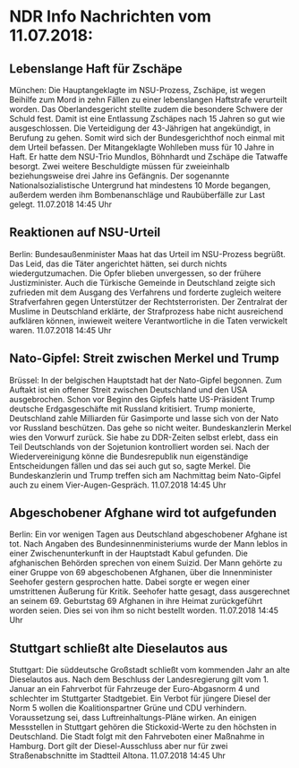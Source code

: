 # NDR Info Nachrichten vom 11.07.2018:


## Lebenslange Haft für Zschäpe
München:	Die Hauptangeklagte im NSU-Prozess, Zschäpe, ist wegen Beihilfe zum Mord in zehn Fällen zu einer lebenslangen Haftstrafe verurteilt worden. Das Oberlandesgericht stellte zudem die besondere Schwere der Schuld fest. Damit ist eine Entlassung Zschäpes nach 15 Jahren so gut wie ausgeschlossen. Die Verteidigung der 43-Jährigen hat angekündigt, in Berufung zu gehen. Somit wird sich der Bundesgerichthof noch einmal mit dem Urteil befassen. Der Mitangeklagte Wohlleben muss für 10 Jahre in Haft. Er hatte dem NSU-Trio Mundlos, Böhnhardt und Zschäpe die Tatwaffe besorgt. Zwei weitere Beschuldigte müssen für zweieinhalb beziehungsweise drei Jahre ins Gefängnis. Der sogenannte Nationalsozialistische Untergrund hat mindestens 10 Morde begangen, außerdem werden ihm Bombenanschläge und Raubüberfälle zur Last gelegt. 11.07.2018 14:45 Uhr 

## Reaktionen auf NSU-Urteil
Berlin: Bundesaußenminister Maas hat das Urteil im NSU-Prozess begrüßt. Das Leid, das die Täter angerichtet hätten, sei durch nichts wiedergutzumachen. Die Opfer blieben unvergessen, so der frühere Justizminister. Auch die Türkische Gemeinde in Deutschland zeigte sich zufrieden mit dem Ausgang des Verfahrens und forderte zugleich weitere Strafverfahren gegen Unterstützer der Rechtsterroristen. Der Zentralrat der Muslime in Deutschland erklärte, der Strafprozess habe nicht ausreichend aufklären können, inwieweit weitere Verantwortliche in die Taten verwickelt waren. 11.07.2018 14:45 Uhr 

## Nato-Gipfel: Streit zwischen Merkel und Trump
Brüssel: In der belgischen Hauptstadt hat der Nato-Gipfel begonnen. Zum Auftakt ist ein offener Streit zwischen Deutschland und den USA ausgebrochen. Schon vor Beginn des Gipfels hatte US-Präsident Trump deutsche Erdgasgeschäfte mit Russland kritisiert. Trump monierte, Deutschland zahle Milliarden für Gasimporte und lasse sich von der Nato vor Russland beschützen. Das gehe so nicht weiter. Bundeskanzlerin Merkel wies den Vorwurf zurück. Sie habe zu DDR-Zeiten selbst erlebt, dass ein Teil Deutschlands von der Sojetunion kontrolliert worden sei. Nach der Wiedervereinigung könne die Bundesrepublik nun eigenständige Entscheidungen fällen und das sei auch gut so, sagte Merkel. Die Bundeskanzlerin und Trump treffen sich am Nachmittag beim Nato-Gipfel auch zu einem Vier-Augen-Gespräch. 11.07.2018 14:45 Uhr 

## Abgeschobener Afghane wird tot aufgefunden
Berlin: Ein vor wenigen Tagen aus Deutschland abgeschobener Afghane ist tot. Nach Angaben des Bundesinnenministeriums wurde der Mann leblos in einer Zwischenunterkunft in der Hauptstadt Kabul gefunden. Die afghanischen Behörden sprechen von einem Suizid. Der Mann gehörte zu einer Gruppe von 69 abgeschobenen Afghanen, über die Innenminister Seehofer gestern gesprochen hatte. Dabei sorgte er wegen einer umstrittenen Äußerung für Kritik. Seehofer hatte gesagt, dass ausgerechnet an seinem 69. Geburtstag 69 Afghanen in ihre Heimat zurückgeführt worden seien. Dies sei von ihm so nicht bestellt worden. 11.07.2018 14:45 Uhr 

## Stuttgart schließt alte Dieselautos aus
Stuttgart:	Die süddeutsche Großstadt schließt vom kommenden Jahr an alte Dieselautos aus. Nach dem Beschluss der Landesregierung gilt vom 1. Januar an ein Fahrverbot für Fahrzeuge der Euro-Abgasnorm 4 und schlechter im Stuttgarter Stadtgebiet. Ein Verbot für jüngere Diesel der Norm 5 wollen die Koalitionspartner Grüne und CDU verhindern. Voraussetzung sei, dass Luftreinhaltungs-Pläne wirken. An einigen Messstellen in Stuttgart gehören die Stickoxid-Werte zu den höchsten in Deutschland. Die Stadt folgt mit den Fahrveboten einer Maßnahme in Hamburg. Dort gilt der Diesel-Ausschluss aber nur für zwei Straßenabschnitte im Stadtteil Altona. 11.07.2018 14:45 Uhr 
